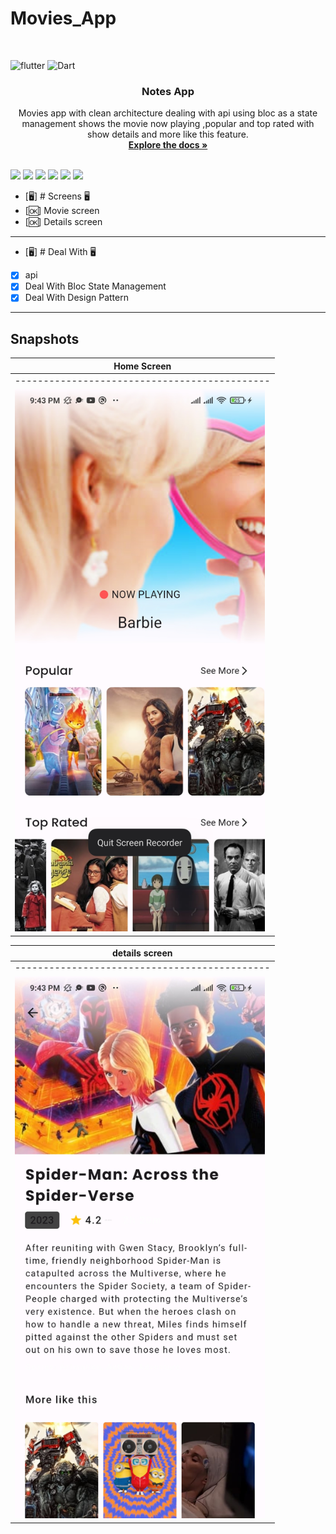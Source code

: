 # Movies_App


<br />

![flutter](https://img.shields.io/badge/Flutter-Framework-green?logo=flutter)
![Dart](https://img.shields.io/badge/Dart-Language-blue?logo=dart)


<h3 align="center">Notes App</h3>

  <p align="center">
    Movies app with clean architecture dealing with api using bloc as a state management shows the movie now playing ,popular and top rated with show details and more like this feature.
    <br />
    <a href="https://github.com/shehab-nabil/Movies_App"><strong>Explore the docs »</strong></a>
    <br />
    <br />
  </p>
</div>



<img height="50" src="https://user-images.githubusercontent.com/25181517/192108895-20dc3343-43e3-4a54-a90e-13a4abbc57b9.png"> <img height="50" src="https://user-images.githubusercontent.com/25181517/117269608-b7dcfb80-ae58-11eb-8e66-6cc8753553f0.png"> <img height="50" src="https://user-images.githubusercontent.com/25181517/121406611-a8246b80-c95e-11eb-9b11-b771486377f6.png"> <img height="50" src="https://user-images.githubusercontent.com/25181517/186884150-05e9ff6d-340e-4802-9533-2c3f02363ee3.png"> <img height="50" src="https://user-images.githubusercontent.com/25181517/186884152-ae609cca-8cf1-4175-8d60-1ce1fa078ca2.png"> <img height="50" src="https://user-images.githubusercontent.com/25181517/186884153-99edc188-e4aa-4c84-91b0-e2df260ebc33.png">







- [🖥] # Screens 🖥
- [🆗] Movie screen
- [🆗] Details screen 
--------------------------------
- [🖥] # Deal With 🖥
- [x] api 
- [x] Deal With Bloc State Management
- [x] Deal With Design Pattern 

------------------------------



## Snapshots


| Home Screen| 
|---------------------------------------------|
|---------------------------------------------|
|<img src="lib\core\assets\Screenshot_2023-08-24-21-43-44-377_com.example.movies_app.jpg" width="400">


| details screen|           
|---------------------------------------------|
|---------------------------------------------|
| <img src="lib\core\assets\Screenshot_2023-08-24-21-43-55-665_com.example.movies_app.jpg" width="400"> 





